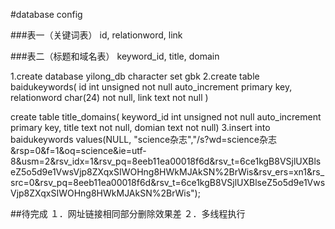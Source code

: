 #database config

###表一（关键词表）
id, relationword, link

###表二（标题和域名表）
keyword_id, title, domain


1.create database yilong_db character set gbk
2.create table baidukeywords(
	id int unsigned not null auto_increment primary key,
	relationword char(24) not null,
	link text not null
)

create table title_domains(
	keyword_id int unsigned not null auto_increment primary key,
	title text not null,
	domian text not null)
3.insert into baidukeywords values(NULL, "science杂志","/s?wd=science杂志&amp;rsp=0&amp;f=1&amp;oq=science&amp;ie=utf-8&amp;usm=2&amp;rsv_idx=1&amp;rsv_pq=8eeb11ea00018f6d&amp;rsv_t=6ce1kgB8VSjlUXBlseZ5o5d9e1VwsVjp8ZXqxSIWOHng8HWkMJAkSN%2BrWis&amp;rsv_ers=xn1&amp;rs_src=0&amp;rsv_pq=8eeb11ea00018f6d&amp;rsv_t=6ce1kgB8VSjlUXBlseZ5o5d9e1VwsVjp8ZXqxSIWOHng8HWkMJAkSN%2BrWis");

##待完成
１．网址链接相同部分删除效果差
２．多线程执行
 